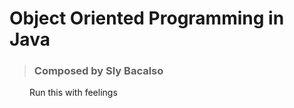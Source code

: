 # Object Oriented Programming in Java

>### Composed by Sly Bacalso

&emsp;&emsp; Run this with feelings